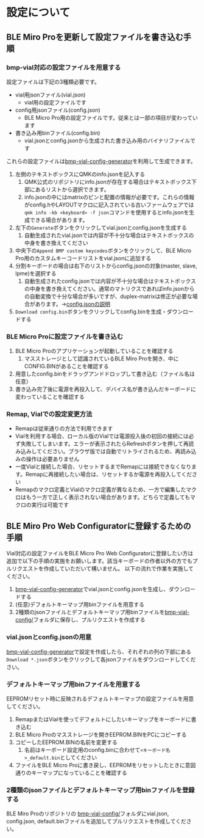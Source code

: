 # 設定について

## BLE Miro Proを更新して設定ファイルを書き込む手順

### bmp-vial対応の設定ファイルを用意する

設定ファイルは下記の3種類必要です。

* vial用jsonファイル(vial.json)
  * vial用の設定ファイルです
* config用jsonファイル(config.json)
  * BLE Micro Pro用の設定ファイルです。従来とは一部の項目が変わっています
* 書き込み用binファイル(config.bin)
  * vial.jsonとconfig.jsonから生成された書き込み用のバイナリファイルです

これらの設定ファイルは[bmp-vial-config-generator](https://sekigon-gonnoc.github.io/bmp-vial-config-generator/)を利用して生成できます。

1. 左側のテキストボックスにQMKのinfo.jsonを記入する
   1. QMK公式のリポジトリにinfo.jsonが存在する場合はテキストボックス下部にあるリストから選択できます。
   1. info.jsonの中にはmatrixのピンと配置の情報が必要です。これらの情報がconfig.hやLAYOUTマクロに記入されている古いファームウェアでは`qmk info -kb <keyboard> -f json`コマンドを使用するとinfo.jsonを生成できる場合があります。
2. 左下の`Generate`ボタンをクリックしてvial.jsonとconfig.jsonを生成する
   1. 自動生成されたvial.jsonでは内容が不十分な場合はテキストボックスの中身を書き換えてください
3. 中央下の`Append BMP custom keycodes`ボタンをクリックして、BLE Micro Pro用のカスタムキーコードリストをvial.jsonに追加する
4. 分割キーボードの場合は右下のリストからconfig.jsonの対象(master, slave, lpme)を選択する
   1. 自動生成されたconfig.jsonでは内容が不十分な場合はテキストボックスの中身を書き換えてください。通常のマトリクスであればinfo.jsonからの自動変換で十分な場合が多いですが、duplex-matrixは修正が必要な場合があります。→[config.jsonの説明](edit_config_file.md)
5. `Download config.bin`ボタンをクリックしてconfig.binを生成・ダウンロードする

### BLE Micro Proに設定ファイルを書き込む 

1. BLE Micro Proのアプリケーションが起動していることを確認する
   1. マスストレージとして認識されているBLE Miro Proを開き、中にCONFIG.BINがあることを確認する
2. 用意したconfig.binをドラッグアンドドロップして書き込む（ファイル名は任意）
3. 書き込み完了後に電源を再投入して、デバイス名が書き込んだキーボードに変わっていることを確認する

### Remap, Vialでの設定変更方法

* Remapは従来通りの方法で利用できます
* Vialを利用する場合、ローカル版のVialでは電源投入後の初回の接続には必ず失敗してしまいます。エラーが表示されたらRefreshボタンを押して再読み込みしてください。ブラウザ版では自動でリトライされるため、再読み込みの操作は必要ありません
* 一度Vialと接続した場合、リセットするまでRemapには接続できなくなります。Remapに再接続したい場合は、リセットするか電源を再投入してください
* Remapのマクロ定義とVialのマクロ定義が異なるため、一方で編集したマクロはもう一方で正しく表示されない場合があります。どちらで定義してもマクロの実行は可能です


## BLE Miro Pro Web Configuratorに登録するための手順

Vial対応の設定ファイルをBLE Micro Pro Web Configuratorに登録したい方は追加で以下の手順の実施をお願いします。該当キーボードの作者以外の方でもプルリクエストを作成していただいて構いません。
以下の流れで作業を実施してください。

1. [bmp-vial-config-generator](https://sekigon-gonnoc.github.io/bmp-vial-config-generator/)でvial.jsonとconfig.jsonを生成し、ダウンロードする
1. (任意)デフォルトキーマップ用binファイルを用意する
1. 2種類のjsonファイルとデフォルトキーマップ用binファイルを[bmp-vial-config/](https://github.com/sekigon-gonnoc/BLE-Micro-Pro/tree/master/bmp-vial-config)フォルダに保存し、プルリクエストを作成する


### vial.jsonとconfig.jsonの用意

[bmp-vial-config-generator](https://sekigon-gonnoc.github.io/bmp-vial-config-generator/)で設定を作成したら、それぞれの列の下部にある`Download *.json`ボタンをクリックして各jsonファイルをダウンロードしてください。

### デフォルトキーマップ用binファイルを用意する

EEPROMリセット時に反映されるデフォルトキーマップの設定ファイルを用意してください。

1. RemapまたはVialを使ってデフォルトにしたいキーマップをキーボードに書き込む
2. BLE Micro Proのマスストレージを開きEEPROM.BINをPCにコピーする
3. コピーしたEEPROM.BINの名前を変更する
   1. 名前はキーボード設定用のconfig.binに合わせて`<キーボード名>_default.bin`としてください
4. ファイルをBLE Micro Proに書き戻し、EEPROMをリセットしたときに意図通りのキーマップになっていることを確認する

### 2種類のjsonファイルとデフォルトキーマップ用binファイルを登録する

BLE Miro Proのリポジトリの [bmp-vial-config/](https://github.com/sekigon-gonnoc/BLE-Micro-Pro/tree/master/bmp-vial-config)フォルダにvial.json, config.json, default.binファイルを追加してプルリクエストを作成してください。
